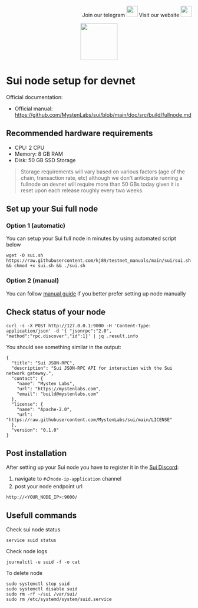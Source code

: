 <p style="font-size:14px" align="right">
Join our telegram <a href="https://t.me/kjnotes" target="_blank"><img src="https://user-images.githubusercontent.com/50621007/168689534-796f181e-3e4c-43a5-8183-9888fc92cfa7.png" width="30"/></a>
Visit our website <a href="https://kjnodes.com/" target="_blank"><img src="https://user-images.githubusercontent.com/50621007/168689709-7e537ca6-b6b8-4adc-9bd0-186ea4ea4aed.png" width="30"/></a>
</p>

<p align="center">
  <img height="100" height="auto" src="https://user-images.githubusercontent.com/50621007/174559198-c1f612e5-bba2-4817-95a8-8a3c3659a2aa.png">
</p>

# Sui node setup for devnet

Official documentation:
- Official manual: https://github.com/MystenLabs/sui/blob/main/doc/src/build/fullnode.md

## Recommended hardware requirements
- CPU: 2 CPU
- Memory: 8 GB RAM
- Disk: 50 GB SSD Storage
> Storage requirements will vary based on various factors (age of the chain, transaction rate, etc) although we don't anticipate running a fullnode on devnet will require more than 50 GBs today given it is reset upon each release roughly every two weeks.

## Set up your Sui full node
### Option 1 (automatic)
You can setup your Sui full node in minutes by using automated script below
```
wget -O sui.sh https://raw.githubusercontent.com/kj89/testnet_manuals/main/sui/sui.sh && chmod +x sui.sh && ./sui.sh
```

### Option 2 (manual)
You can follow [manual guide](https://github.com/kj89/testnet_manuals/blob/main/sui/manual_install.md) if you better prefer setting up node manually

## Check status of your node
```
curl -s -X POST http://127.0.0.1:9000 -H 'Content-Type: application/json' -d '{ "jsonrpc":"2.0", "method":"rpc.discover","id":1}' | jq .result.info
```

You should see something similar in the output:
```
{
  "title": "Sui JSON-RPC",
  "description": "Sui JSON-RPC API for interaction with the Sui network gateway.",
  "contact": {
    "name": "Mysten Labs",
    "url": "https://mystenlabs.com",
    "email": "build@mystenlabs.com"
  },
  "license": {
    "name": "Apache-2.0",
    "url": "https://raw.githubusercontent.com/MystenLabs/sui/main/LICENSE"
  },
  "version": "0.1.0"
}
```

## Post installation
After setting up your Sui node you have to register it in the [Sui Discord](https://discord.gg/b5vWu33f):
1) navigate to `#📋node-ip-application` channel
2) post your node endpoint url
```
http://<YOUR_NODE_IP>:9000/
```

## Usefull commands
Check sui node status
```
service suid status
```

Check node logs
```
journalctl -u suid -f -o cat
```

To delete node
```
sudo systemctl stop suid
sudo systemctl disable suid
sudo rm -rf ~/sui /var/sui/
sudo rm /etc/systemd/system/suid.service
```

